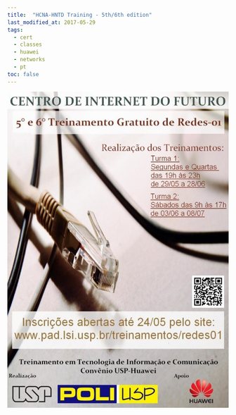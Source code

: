 ```yaml
---
title:  "HCNA-HNTD Training - 5th/6th edition"
last_modified_at: 2017-05-29
tags:
  - cert
  - classes
  - huawei
  - networks
  - pt
toc: false
---
```


![](/assets/images/posts/2017-05-29-hntd-05.jpeg)
